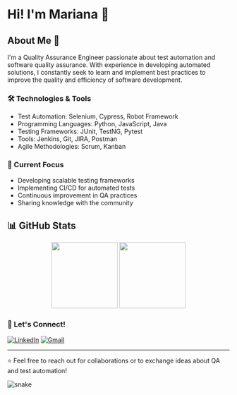 # Hi! I'm Mariana 👋

## About Me 🚀
I'm a Quality Assurance Engineer passionate about test automation and software quality assurance. With experience in developing automated solutions, I constantly seek to learn and implement best practices to improve the quality and efficiency of software development.

### 🛠️ Technologies & Tools
- Test Automation: Selenium, Cypress, Robot Framework
- Programming Languages: Python, JavaScript, Java
- Testing Frameworks: JUnit, TestNG, Pytest
- Tools: Jenkins, Git, JIRA, Postman
- Agile Methodologies: Scrum, Kanban

### 🎯 Current Focus
- Developing scalable testing frameworks
- Implementing CI/CD for automated tests
- Continuous improvement in QA practices
- Sharing knowledge with the community

## 📊 GitHub Stats
<div align="center">
  <img height="150em" src="https://github-readme-stats.vercel.app/api?username=mari-roc&show_icons=true&theme=radical"/>
  <img height="150em" src="https://github-readme-stats.vercel.app/api/top-langs/?username=mari-roc&layout=compact&theme=radical"/>
</div>

### 🤝 Let's Connect!
[![LinkedIn](https://img.shields.io/badge/LinkedIn-0077B5?style=for-the-badge&logo=linkedin&logoColor=white)](https://www.linkedin.com/in/your-linkedin/)
[![Gmail](https://img.shields.io/badge/Gmail-D14836?style=for-the-badge&logo=gmail&logoColor=white)](mailto:your-email@gmail.com)

---
⭐️ Feel free to reach out for collaborations or to exchange ideas about QA and test automation!

![snake](https://github.com/mari-roc/mari-roc)

